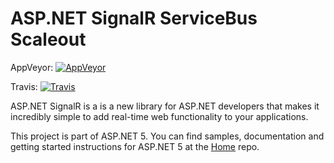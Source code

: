 ASP.NET SignalR ServiceBus Scaleout
========

AppVeyor: [![AppVeyor](https://ci.appveyor.com/api/projects/status/a0xau65gu47vmvu3/branch/dev?svg=true)](https://ci.appveyor.com/project/aspnetci/SignalR-ServiceBus/branch/dev)

Travis:   [![Travis](https://travis-ci.org/aspnet/SignalR-ServiceBus.svg?branch=dev)](https://travis-ci.org/aspnet/SignalR-ServiceBus)

ASP.NET SignalR is a is a new library for ASP.NET developers that makes it incredibly simple to add real-time web functionality to your applications. 

This project is part of ASP.NET 5. You can find samples, documentation and getting started instructions for ASP.NET 5 at the [Home](https://github.com/aspnet/home) repo.
